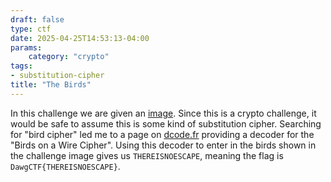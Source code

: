 ```yaml
---
draft: false
type: ctf
date: 2025-04-25T14:53:13-04:00
params:
    category: "crypto"
tags:
- substitution-cipher
title: "The Birds"
---
```


In this challenge we are given an [image](https://github.com/UMBCCyberDawgs/dawgctf-sp25/blob/main/The%20Birds/burb.png). Since this is a crypto challenge, it would be safe to assume this is some kind of substitution cipher. Searching for "bird cipher" led me to a page on [dcode.fr](https://www.dcode.fr/birds-on-a-wire-cipher) providing a decoder for the "Birds on a Wire Cipher". Using this decoder to enter in the birds shown in the challenge image gives us `THEREISNOESCAPE`, meaning the flag is `DawgCTF{THEREISNOESCAPE}`.

